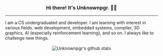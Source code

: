 <h3 align="center">Hi there! It's <strong>Unknownpgr</strong>. 👨‍💻</h3>
<hr>
<div>
I am a CS undergraduated and developer. I am learning with interest in various fields. web development, embedded systems, compiler, 3D graphics, AI (especially reinforcement learning), and so on. I always like to challenge new things.
</div>
<br>
<div align="center">
<img src="https://github-readme-stats.vercel.app/api?username=unknownpgr&show_icons=true&theme=dark&line_height=27" alt="Unknownpgr's github stats"/>
</div>
